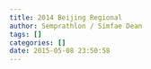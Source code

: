 ```yaml
---
title: 2014 Beijing Regional
author: Semprathlon / Simfae Dean
tags: []
categories: []
date: 2015-05-08 23:50:58
---
```


